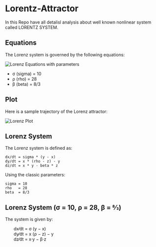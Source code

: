 # Lorentz-Attractor
In this Repo have all detalisl analysis about well known nonlinear system called LORENTZ SYSTEM.

## Equations
The Lorenz system is governed by the following equations:

![Lorenz Equations](images/lorenz_eq.png)
with parameters

- σ (sigma) = 10
- ρ (rho) = 28
- β (beta) = 8/3

## Plot

Here is a sample trajectory of the Lorenz attractor:

![Lorenz Plot](plots/lorenz_traj.png)


## Lorenz System

The Lorenz system is defined as:

    dx/dt = sigma * (y - x)
    dy/dt = x * (rho - z) - y
    dz/dt = x * y - beta * z

Using the classic parameters:

    sigma = 10
    rho   = 28
    beta  = 8/3


## Lorenz System (σ = 10, ρ = 28, β = 8⁄3)

The system is given by:

  dx⁄dt = σ (y − x)  
  dy⁄dt = x (ρ − z) − y  
  dz⁄dt = x·y − β·z

